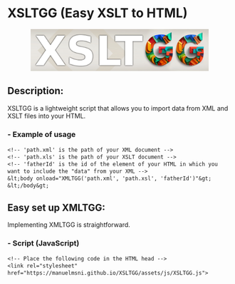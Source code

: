 # XSLTGG (Easy XSLT to HTML)
<p align="center">
<img src="https://github.com/manuelmsni/XSLTGG/blob/main/XSLTGG.jpg?raw=true" width="400px" >
</p>

## Description:
XSLTGG is a lightweight script that allows you to import data from XML and XSLT files into your HTML.

###   - Example of usage
    <!-- 'path.xml' is the path of your XML document -->
    <!-- 'path.xls' is the path of your XSLT document -->
    <!-- 'fatherId' is the id of the element of your HTML in which you want to include the "data" from your XML -->
    &lt;body onload="XMLTGG('path.xml', 'path.xsl', 'fatherId')"&gt;
    &lt;/body&gt;

## Easy set up XMLTGG:
Implementing XMLTGG is straightforward.

###   - Script (JavaScript)
    <!-- Place the following code in the HTML head -->
    <link rel="stylesheet" href="https://manuelmsni.github.io/XSLTGG/assets/js/XSLTGG.js">
